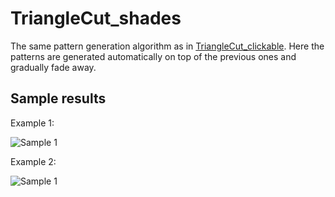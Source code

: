 # TriangleCut_shades
The same pattern generation algorithm as in [TriangleCut_clickable](https://github.com/panmihau/processing-sketches/tree/master/TriangleCut_clickable). Here the patterns are generated automatically on top of the previous ones and gradually fade away.

## Sample results

Example 1:

![Sample 1](https://github.com/panmihau/processing-sketches/blob/master/TriangleCut_shades/attachments/sample-result-1.png)

Example 2:

![Sample 1](https://github.com/panmihau/processing-sketches/blob/master/TriangleCut_shades/attachments/sample-result-2.png)
